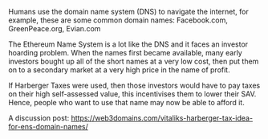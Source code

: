 Humans use the domain name system (DNS) to navigate the internet, for example, these are some common domain names: Facebook.com, GreenPeace.org, Evian.com

The Ethereum Name System is a lot like the DNS and it faces an investor hoarding problem. When the names first became available, many early investors bought up all of the short names at a very low cost, then put them on to a secondary market at a very high price in the name of profit.

If Harberger Taxes were used, then those investors would have to pay taxes on their high self-assessed value, this incentivises them to lower their SAV. Hence, people who want to use that name may now be able to afford it.

A discussion post: https://web3domains.com/vitaliks-harberger-tax-idea-for-ens-domain-names/
